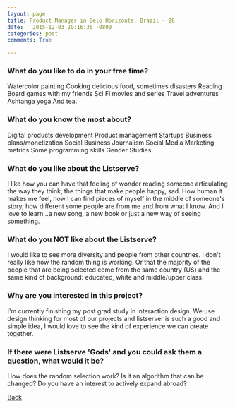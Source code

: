 ```yaml
---
layout: page
title: Product Manager in Belo Horizonte, Brazil - 28
date:   2015-12-03 20:16:36 -0800
categories: post
comments: True

---
```


### What do you like to do in your free time?
<p>Watercolor painting
Cooking delicious food, sometimes disasters 
Reading  
Board games with my friends
Sci Fi movies and series
Travel adventures 
Ashtanga yoga
And tea.</p>

### What do you know the most about?
<p>Digital products development
Product management 
Startups
Business plans/monetization
Social Business 
Journalism
Social Media
Marketing metrics
Some programming skills
Gender Studies
</p>

### What do you like about the Listserve?
<p>I like how you can have that feeling of wonder reading someone articulating the way they think, the things that make people happy, sad. How human it makes me feel, how I can find pieces of myself in the middle of someone's story, how different some people are from me and from what I know. And I love to learn...a new song, a new book or just a new way of seeing something.</p>

### What do you NOT like about the Listserve?
<p>I would like to see more diversity and people from other countries. I don't really like how the random thing is working. Or that the majority of the people that are  being selected come from the same country (US) and the same kind of background: educated, white and middle/upper class.</p>

### Why are you interested in this project?
<p>I'm currently finishing my post grad study in interaction design. We use design thinking for most of our projects and listserver is such a good and simple idea, I would love to see the kind of experience we can create together.</p>

### If there were Listserve 'Gods' and you could ask them a question, what would it be?
<p>How does the random selection work? Is it an algorithm that can be changed? 
Do you have an interest to actively expand abroad? </p>

[Back][1]

[1]: /responders/all